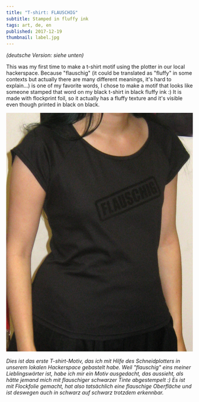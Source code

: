 ```yaml
---
title: "T-shirt: FLAUSCHIG"
subtitle: Stamped in fluffy ink
tags: art, de, en
published: 2017-12-19
thumbnail: label.jpg
---
```


*(deutsche Version: siehe unten)*

This was my first time to make a t-shirt motif using the plotter in our local hackerspace. Because "flauschig" (it could be translated as "fluffy" in some contexts but actually there are many different meanings, it's hard to explain...) is one of my favorite words, I chose to make a motif that looks like someone stamped that word on my black t-shirt in black fluffy ink :) It is made with flockprint foil, so it actually has a fluffy texture and it's visible even though printed in black on black.

![A photo of my t-shirt with the "flauschig" stamp motive](flauschig-shirt.jpg)

*Dies ist das erste T-shirt-Motiv, das ich mit Hilfe des Schneidplotters in unserem lokalen Hackerspace gebastelt habe. Weil "flauschig" eins meiner Lieblingswörter ist, habe ich mir ein Motiv ausgedacht, das aussieht, als hätte jemand mich mit flauschiger schwarzer Tinte abgestempelt :) Es ist mit Flockfolie gemacht, hat also tatsächlich eine flauschige Oberfläche und ist deswegen auch in schwarz auf schwarz trotzdem erkennbar.*
